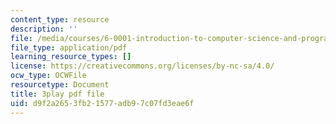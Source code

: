 ```yaml
---
content_type: resource
description: ''
file: /media/courses/6-0001-introduction-to-computer-science-and-programming-in-python-fall-2016/d9f2a2653fb21577adb97c07fd3eae6f_SrkqbLOQcEo.pdf
file_type: application/pdf
learning_resource_types: []
license: https://creativecommons.org/licenses/by-nc-sa/4.0/
ocw_type: OCWFile
resourcetype: Document
title: 3play pdf file
uid: d9f2a265-3fb2-1577-adb9-7c07fd3eae6f
---
```

